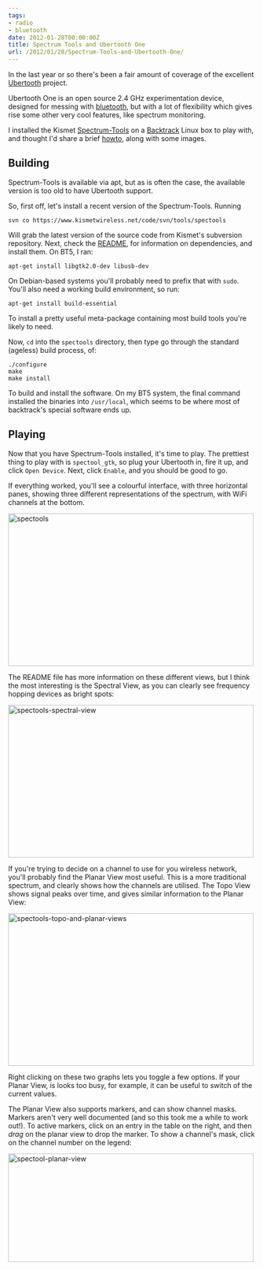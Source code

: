 ```yaml
---
tags:
- radio
- bluetooth
date: 2012-01-28T00:00:00Z
title: Spectrum Tools and Ubertooth One
url: /2012/01/28/Spectrum-Tools-and-Ubertooth-One/
---
```


In the last year or so there's been a fair amount of coverage of the excellent
[Ubertooth](http://ubertooth.sourceforge.net/ "Project Ubertooth - Home")
project. 

Ubertooth One is an open source 2.4 GHz experimentation device, designed for
messing with <a href="/tags.html#bluetooth">bluetooth</a>, but with a lot of 
flexibility which gives rise some other very cool features, like spectrum
monitoring.

I installed the Kismet [Spectrum-Tools](http://www.kismetwireless.net/spectools/ "Spectrum-Tools") on a [Backtrack](http://www.backtrack-linux.org/ "BackTrack Linux - Penetration Testing Distribution") Linux box to play with, and thought I'd share a brief <a href="/tags.html#howto">howto</a>, along with some images.

## Building

Spectrum-Tools is available via apt, but as is often the case, the available version is too old to have Ubertooth support. 

So, first off, let's install a recent version of the Spectrum-Tools. Running

    svn co https://www.kismetwireless.net/code/svn/tools/spectools 

Will grab the latest version of the source code from Kismet's subversion repository. 
Next, check the [README](https://www.kismetwireless.net/code/svn/tools/spectools/README), for information on dependencies, and install them. On BT5, I ran:

    apt-get install libgtk2.0-dev libusb-dev
	
On Debian-based systems you'll probably need to prefix that with `sudo`. You'll also need a working build environment, so run:

    apt-get install build-essential 
	
To install a pretty useful meta-package containing most build tools you're likely to need.

Now, `cd` into the `spectools` directory, then type go through the standard (ageless) build process, of:

    ./configure
    make
    make install 
   
To build and install the software. On my BT5 system, the final command installed the binaries into `/usr/local`, which seems to be where most of backtrack's special software ends up.

## Playing

Now that you have Spectrum-Tools installed, it's time to play. The prettiest
thing to play with is `spectool_gtk`, so plug your Ubertooth in, fire it up,
and click `Open Device`.  Next, click `Enable`, and you should be good to go.

If everything worked, you'll see a colourful interface, with three horizontal
panes, showing three different representations of the spectrum, with WiFi
channels at the bottom.  

<a href="http://www.flickr.com/photos/mattfoster/8234348021/" title="spectools by mattfoster, on Flickr"><img src="http://farm9.staticflickr.com/8337/8234348021_b38356a8fd.jpg" width="500" height="310" alt="spectools"></a>

The README file has more information on these different views, but I think the most interesting is the Spectral View, as you can clearly see frequency hopping devices as bright spots:

<a href="http://www.flickr.com/photos/mattfoster/8235410638/" title="spectools-spectral-view by mattfoster, on Flickr"><img src="http://farm9.staticflickr.com/8060/8235410638_cd547584ba.jpg" width="500" height="310" alt="spectools-spectral-view"></a>

If you're trying to decide on a channel to use for you wireless network, you'll probably find the Planar View most useful. This is a more traditional spectrum, and clearly shows how the channels are utilised. The Topo View shows signal peaks over time, and gives similar information to the Planar View:

<a href="http://www.flickr.com/photos/mattfoster/8235410526/" title="spectools-topo-and-planar-views by mattfoster, on Flickr"><img src="http://farm9.staticflickr.com/8477/8235410526_8ae13d68d0.jpg" width="500" height="310" alt="spectools-topo-and-planar-views"></a>

Right clicking on these two graphs lets you toggle a few options. If your
Planar View, is looks too busy, for example, it can be useful to switch of the
current values. 

The Planar View also supports markers, and can show channel masks.  Markers
aren't very well documented (and so this took me a while to work out!). To
active markers, click on an entry in the table on the right, and then _drag_ on
the planar view to drop the marker. To show a channel's mask, click on the
channel number on the legend:

<a href="http://www.flickr.com/photos/mattfoster/8235422850/" title="spectool-planar-view by mattfoster, on Flickr"><img src="http://farm9.staticflickr.com/8488/8235422850_e66e852bbb.jpg" width="500" height="220" alt="spectool-planar-view"></a>

